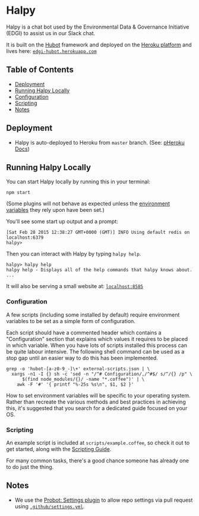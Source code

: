 # Halpy

Halpy is a chat bot used by the Environmental Data & Governance
Initiative (EDGI) to assist us in our Slack chat.

It is built on the [Hubot][hubot] framework and deployed on the [Heroku
platform][heroku] and lives here:
[`edgi-hubot.herokuapp.com`](https://edgi-hubot.herokuapp.com/)

[heroku]: http://www.heroku.com
[hubot]: http://hubot.github.com
[generator-hubot]: https://github.com/github/generator-hubot

## Table of Contents

- [Deployment](#deployment)
- [Running Halpy Locally](#running-halpy-locally)
- [Configuration](#configuration)
- [Scripting](#scripting)
- [Notes](#notes)

## Deployment

- Halpy is auto-deployed to Heroku from `master` branch. (See: [pHeroku Docs][autodeploy-docs])

   [autodeploy-docs]: https://devcenter.heroku.com/articles/github-integration#automatic-deploys

## Running Halpy Locally

You can start Halpy locally by running this in your terminal:

    npm start

(Some plugins will not behave as expected unless the [environment
variables](#configuration) they rely upon have been set.)

You'll see some start up output and a prompt:

    [Sat Feb 28 2015 12:38:27 GMT+0000 (GMT)] INFO Using default redis on localhost:6379
    halpy>

Then you can interact with Halpy by typing `halpy help`.

    halpy> halpy help
    halpy help - Displays all of the help commands that halpy knows about.
    ...

It will also be serving a small website at:
[`localhost:8585`](http://localhost:8585)

### Configuration

A few scripts (including some installed by default) require environment
variables to be set as a simple form of configuration.

Each script should have a commented header which contains a "Configuration"
section that explains which values it requires to be placed in which variable.
When you have lots of scripts installed this process can be quite labour
intensive. The following shell command can be used as a stop gap until an
easier way to do this has been implemented.

    grep -o 'hubot-[a-z0-9_-]\+' external-scripts.json | \
      xargs -n1 -I {} sh -c 'sed -n "/^# Configuration/,/^#$/ s/^/{} /p" \
          $(find node_modules/{}/ -name "*.coffee")' | \
        awk -F '#' '{ printf "%-25s %s\n", $1, $2 }'

How to set environment variables will be specific to your operating system.
Rather than recreate the various methods and best practices in achieving this,
it's suggested that you search for a dedicated guide focused on your OS.

### Scripting

An example script is included at `scripts/example.coffee`, so check it out to
get started, along with the [Scripting Guide][scripting-docs].

For many common tasks, there's a good chance someone has already one to do just
the thing.

[scripting-docs]: https://github.com/github/hubot/blob/master/docs/scripting.md

## Notes

* We use the [Probot: Settings
  plugin](https://github.com/apps/settings) to allow repo settings via
  pull request using [`.github/settings.yml`](.github/settings.yml).

